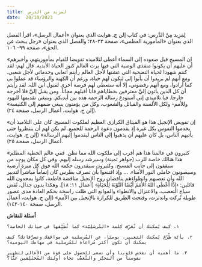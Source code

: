 ```yaml
---
title:  لمزيد من الدرس
date:  20/10/2023
---
```


لِمَزِيد مِنْ الدَّرس:  في كتاب إلن ج. هوايت الذي بعنوان «أعمال الرسل»، اقرأ الفصل الذي بعنوان «المأمورية العظمى»، صفحة ٢٣-٢٨؛ والفصل الذي بعنوان «رجل يبحث عن الحق»، صفحة ٩٩- ١٠٦.

«إن المسيح قبل صعوده إلى السماء أعطى لتلاميذه تفويضا للقيام بمأموريتهم، وأخبرهم أن عليهم أن يكونوا منفذي الوصية التي فيها يرث العالم كنوز الحياة الأبدية. قال لهم: لقد كنتم شهودا لحياة التضحية التي عشتها لأجل العالم رأيتم أتعابي وخدماتي لأجل شعبي. ومع أنهم لم يريدوا أن يأتوا إلي لتكون لهم حياة، ورغم أن الكهنة والرؤساء قد عملوا بي كما أرادوا، ومع أنهم رفضوني، إلا أنه ستعطى لهم فرصة أخرى لقبول ابن الله. لقد رأيتم أن كل الذين يأتون إليَّ معترفين بخطاياهم فأنا أقبلهم مجاناً. ومن يقبل إليَّ فلا أخرجه خارجا. فيا تلاميذي إني أستودع رسالة الرحمة هذه بين أيديكم. وينبغي تقديمها لليهود وللأمم- ولكل الألسنة والقبائل والشعوب، وكل من يؤمنون ينبغي ضمهم إلى الكنيسة» (إلن ج. هوايت، أعمال الرسل، صفحة ٢٤).

«إن تفويض الإنجيل هذا هو الميثاق الكرازي العظيم لملكوت المسيح. كان على التلاميذ أن يخدموا النفوس بكل غيرة إذ يقدمون دعوة الرحمة للجميع. لم يكن لهم أن ينتظروا حتى يأتيهم الناس، بل كان عليهم أن يذهبوا إلى الناس ليقدموا إليهم الرسالة» (إلن ج. هوايت، أعمال الرسل، صفحة ٢٥).

«كثيرون في عالمنا هذا هم أقرب إلى ملكوت الله مما نظن. ففي عالم الخطية المظلم هذا هنالك خاصة للرب (جواهر ثمينة) وسيرشد رسله إليهم. وفي كل مكان يوجد من سيقفون إلى جانب المسيح. وكثيرون سيقدرون حكمة الله فوق كل ميزة أرضية وسيصونون حاملي النور الأمناء. ... وإذ اقتنعوا بأن تصرف بطرس كان إتماماً مباشراً لتدبير الله وأن تعصبهم وانطواءهم يناقضان روح الإنجيل مناقضة قاطعة، كانوا يمجدون الله قائلين: ‹إِذًا أَعْطَى اللهُ الأُمَمَ أَيْضًا التَّوْبَةَ لِلْحَيَاةِ› [أعمال ١١: ١٨]. وهكذا بدون جدال، نُقض سياج التعصب، والاعتزال والانطواء والموانع التي ظلت راسخة بحكم العادة مدى عصور طويلة تُركت واندثرت، وفتحت الطريق للكرازة بالإنجيل بين الأمم» (إلن ج. هوايت، أعمال الرسل، صفحة ١٤٠-١٤٢).

**أسئلة للنقاش**

`١. كيف يُمكنك أن تُعَرِّف كلمة «المُرسَلِيَّة» كما تُطَبِّقها في حياتك الخاصة؟`

`٢. بأيَّة طُرُق يُمكنك التعبير، يوميًا، عن المُرسلية في مواقفك وتصرُّفاتك؟ كيف يمكنك أن تكون أكثر مُراعاة للمُرسلية في مهامك اليومية؟`

`٣. ما أهمية أن نفحص قلوبنا وأن نسعى للحصول على قوة من الأعالي لتطهير نفوسنا من التحيُّز والتَّعصُّب تجاه أولئك المُختَلِفين عنَّا؟`